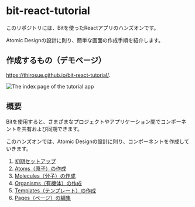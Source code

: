 # bit-react-tutorial

このリポジトリには、Bitを使ったReactアプリのハンズオンです。

Atomic Designの設計に則り、簡単な画面の作成手順を紹介します。

## 作成するもの（デモページ）

https://thirosue.github.io/bit-react-tutorial/.

![The index page of the tutorial app](https://thirosue.github.io/hosting-image/bit-react-tutorial/bit-react-tutorial.png "The index page of the tutorial app")

## 概要

Bitを使用すると、さまざまなプロジェクトやアプリケーション間でコンポーネントを共有および同期できます。

このハンズオンでは、Atomic Designの設計に則り、コンポーネントを作成していきます。

1. [初期セットアップ](doc/Step0.md)
2. [Atoms（原子）の作成](doc/Step1.md)
3. [Molecules（分子）の作成](doc/Step2.md)
4. [Organisms（有機体）の作成](doc/Step3.md)
5. [Templates（テンプレート）の作成](doc/Step4.md)
6. [Pages（ページ）の編集](doc/Step5.md)
